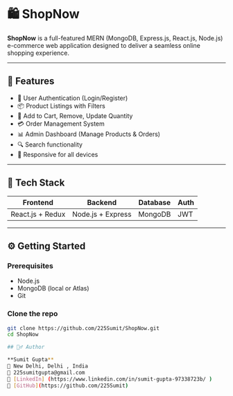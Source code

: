 # 🛍️ ShopNow

**ShopNow** is a full-featured MERN (MongoDB, Express.js, React.js, Node.js) e-commerce web application designed to deliver a seamless online shopping experience.

---

## 🚀 Features

- 👥 User Authentication (Login/Register)
- 📦 Product Listings with Filters
- 🛒 Add to Cart, Remove, Update Quantity
- 💳 Order Management System
- 📊 Admin Dashboard (Manage Products & Orders)
- 🔍 Search functionality
- 📱 Responsive for all devices

---

## 🧰 Tech Stack

| Frontend        | Backend         | Database | Auth  |
|-----------------|-----------------|----------|-------|
| React.js + Redux | Node.js + Express | MongoDB  | JWT   |

---

## ⚙️ Getting Started

### Prerequisites

- Node.js
- MongoDB (local or Atlas)
- Git

### Clone the repo

```bash
git clone https://github.com/225Sumit/ShopNow.git
cd ShopNow

## 🙋‍♂️ Author

**Sumit Gupta**  
📍 New Delhi, Delhi , India  
📧 225sumitgupta@gmail.com  
💼 [LinkedIn] (https://www.linkedin.com/in/sumit-gupta-97338723b/ )
📂 [GitHub](https://github.com/225Sumit)
